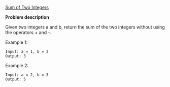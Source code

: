 [Sum of Two Integers](https://leetcode.com/problems/sum-of-two-integers/)

**Problem description**

Given two integers a and b, return the sum of the two integers without using the operators + and -.



Example 1:
```
Input: a = 1, b = 2
Output: 3
```
Example 2:
```
Input: a = 2, b = 3
Output: 5
```